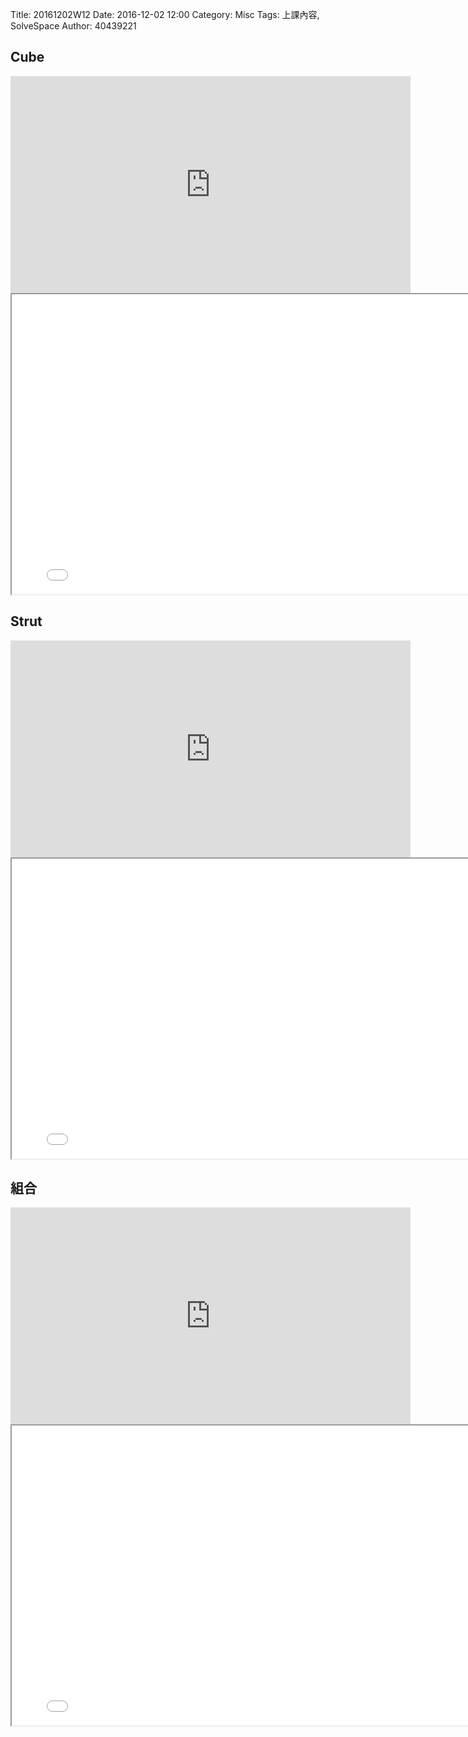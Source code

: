 Title: 20161202W12
Date: 2016-12-02 12:00
Category: Misc
Tags: 上課內容, SolveSpace
Author: 40439221

<!-- PELICAN_END_SUMMARY -->
<h2>Cube</h2>
<iframe src="https://player.vimeo.com/video/194943832" width="640" height="347" frameborder="0" webkitallowfullscreen mozallowfullscreen allowfullscreen></iframe>

<iframe src="../data/solvespace/cube.html" width="800" height="480"></iframe>

<h2>Strut</h2>
<iframe src="https://player.vimeo.com/video/194943838" width="640" height="347" frameborder="0" webkitallowfullscreen mozallowfullscreen allowfullscreen></iframe>

<iframe src="../data/solvespace/strut.html" width="800" height="480"></iframe>

<h2>組合</h2>
<iframe src="https://player.vimeo.com/video/194943848" width="640" height="347" frameborder="0" webkitallowfullscreen mozallowfullscreen allowfullscreen></iframe>

<iframe src="../data/solvespace/combination.html" width="800" height="480"></iframe>
